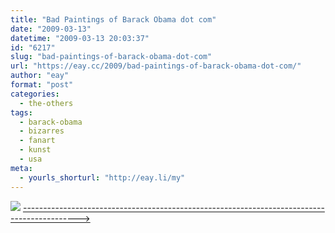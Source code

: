 ```yaml
---
title: "Bad Paintings of Barack Obama dot com"
date: "2009-03-13"
datetime: "2009-03-13 20:03:37"
id: "6217"
slug: "bad-paintings-of-barack-obama-dot-com"
url: "https://eay.cc/2009/bad-paintings-of-barack-obama-dot-com/"
author: "eay"
format: "post"
categories:
  - the-others
tags:
  - barack-obama
  - bizarres
  - fanart
  - kunst
  - usa
meta:
  - yourls_shorturl: "http://eay.li/my"
---
```


![](/uploads/2009/badobamapaintings.jpg) [\-------------------------------------------------------------------------------------------->](http://badpaintingsofbarackobama.com/)
